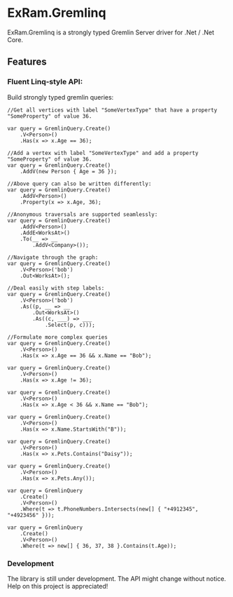 # ExRam.Gremlinq
ExRam.Gremlinq is a strongly typed Gremlin Server driver for .Net / .Net Core.

## Features

### Fluent Linq-style API:
Build strongly typed gremlin queries:
    
	//Get all vertices with label "SomeVertexType" that have a property "SomeProperty" of value 36.

    var query = GremlinQuery.Create()
        .V<Person>()
        .Has(x => x.Age == 36);

	//Add a vertex with label "SomeVertexType" and add a property "SomeProperty" of value 36.
	var query = GremlinQuery.Create()
	    .AddV(new Person { Age = 36 });

	//Above query can also be written differently:
	var query = GremlinQuery.Create()
	    .AddV<Person>()
        .Property(x => x.Age, 36);

	//Anonymous traversals are supported seamlessly:
	var query = GremlinQuery.Create()
	    .AddV<Person>()
	    .AddE<WorksAt>()
	    .To(__ => __
	        .AddV<Company>());

	//Navigate through the graph:
	var query = GremlinQuery.Create()
        .V<Person>('bob')
	    .Out<WorksAt>();

	//Deal easily with step labels:
	var query = GremlinQuery.Create()
        .V<Person>('bob')
	    .As((p, __ => __
            .Out<WorksAt>()
            .As((c, ___) => ___
                .Select(p, c)));

    //Formulate more complex queries
	var query = GremlinQuery.Create()
        .V<Person>()
        .Has(x => x.Age == 36 && x.Name == "Bob");

	var query = GremlinQuery.Create()
        .V<Person>()
        .Has(x => x.Age != 36);

	var query = GremlinQuery.Create()
        .V<Person>()
        .Has(x => x.Age < 36 && x.Name == "Bob");

	var query = GremlinQuery.Create()
        .V<Person>()
        .Has(x => x.Name.StartsWith("B"));

	var query = GremlinQuery.Create()
        .V<Person>()
        .Has(x => x.Pets.Contains("Daisy"));

	var query = GremlinQuery.Create()
        .V<Person>()
        .Has(x => x.Pets.Any());
		
	var query = GremlinQuery
	    .Create()
        .V<Person>()
        .Where(t => t.PhoneNumbers.Intersects(new[] { "+4912345", "+4923456" }));

	var query = GremlinQuery
	    .Create()
        .V<Person>()
        .Where(t => new[] { 36, 37, 38 }.Contains(t.Age));

### Development

The library is still under development. The API might change without notice. Help on this project is appreciated!